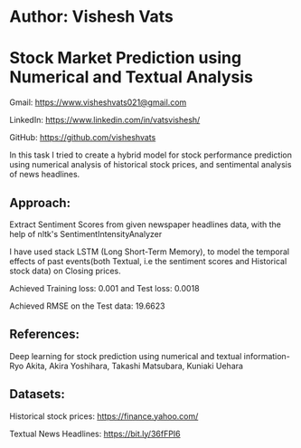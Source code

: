 # **Author: Vishesh Vats**
# **Stock Market Prediction using Numerical and Textual Analysis**



Gmail: https://www.visheshvats021@gmail.com

LinkedIn: https://www.linkedin.com/in/vatsvishesh/

GitHub: https://github.com/visheshvats

In this task I tried to create a hybrid model for stock performance prediction using numerical analysis of historical stock prices, and sentimental analysis of news headlines.

## Approach:
Extract Sentiment Scores from given newspaper headlines data, with the help of nltk's SentimentIntensityAnalyzer


I have used stack LSTM (Long Short-Term Memory), to model the temporal effects of past events(both Textual, i.e the sentiment scores and Historical stock data) on Closing prices.

Achieved Training loss: 0.001  and Test loss: 0.0018 

Achieved RMSE on the Test data: 19.6623 


## References:
Deep learning for stock prediction using numerical and textual information- Ryo Akita, Akira Yoshihara, Takashi Matsubara, Kuniaki Uehara





## Datasets:


Historical stock prices: https://finance.yahoo.com/


Textual News Headlines: https://bit.ly/36fFPI6